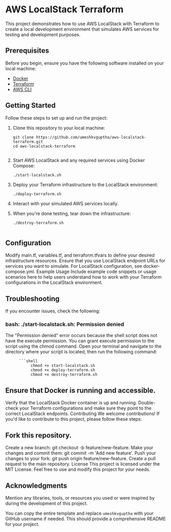 # AWS LocalStack Terraform

This project demonstrates how to use AWS LocalStack with Terraform to create a local development environment that simulates AWS services for testing and development purposes.

## Prerequisites

Before you begin, ensure you have the following software installed on your local machine:

- [Docker](https://www.docker.com/get-started)
- [Terraform](https://www.terraform.io/downloads.html)
- [AWS CLI](https://aws.amazon.com/cli/)

## Getting Started

Follow these steps to set up and run the project:

1. Clone this repository to your local machine:

   ```shell
   git clone https://github.com/umeshkvguptha/aws-localstack-terraform.git
   cd aws-localstack-terraform


1. Start AWS LocalStack and any required services using Docker Compose:
   ```shell
   ./start-localstack.sh
   
2. Deploy your Terraform infrastructure to the LocalStack environment:
      ```shell
   ./deploy-terraform.sh
3. Interact with your simulated AWS services locally.
4. When you're done testing, tear down the infrastructure:
   ```shell
   ./destroy-terraform.sh


## Configuration
Modify main.tf, variables.tf, and terraform.tfvars to define your desired infrastructure resources. Ensure that you use LocalStack endpoint URLs for services you want to simulate.
For LocalStack configuration, see docker-compose.yml.
Example Usage
Include example code snippets or usage scenarios here to help users understand how to work with your Terraform configurations in the LocalStack environment.

## Troubleshooting
If you encounter issues, check the following:
   ### bash: ./start-localstack.sh: Permission denied
   The "Permission denied" error occurs because the shell script does not have the execute permission. You can grant execute permission to the script using the chmod command. Open your terminal and navigate to the directory where your script is located, then run the following command:  
       
          ```shell
               chmod +x start-localstack.sh
               chmod +x deploy-terraform.sh
               chmod +x destroy-terraform.sh


## Ensure that Docker is running and accessible.
Verify that the LocalStack Docker container is up and running.
Double-check your Terraform configurations and make sure they point to the correct LocalStack endpoints.
Contributing
We welcome contributions! If you'd like to contribute to this project, please follow these steps:

## Fork this repository.
Create a new branch: git checkout -b feature/new-feature.
Make your changes and commit them: git commit -m 'Add new feature'.
Push your changes to your fork: git push origin feature/new-feature.
Create a pull request to the main repository.
License
This project is licensed under the MIT License. Feel free to use and modify this project for your needs.

## Acknowledgments
Mention any libraries, tools, or resources you used or were inspired by during the development of this project. 

You can copy the entire template and replace `umeshkvguptha` with your GitHub username if needed. This should provide a comprehensive README for your project.
